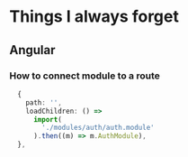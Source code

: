 # Things I always forget

## Angular

### How to connect module to a route

```typescript
  {
    path: '',
    loadChildren: () =>
      import(
        './modules/auth/auth.module'
      ).then((m) => m.AuthModule),
  },
```
